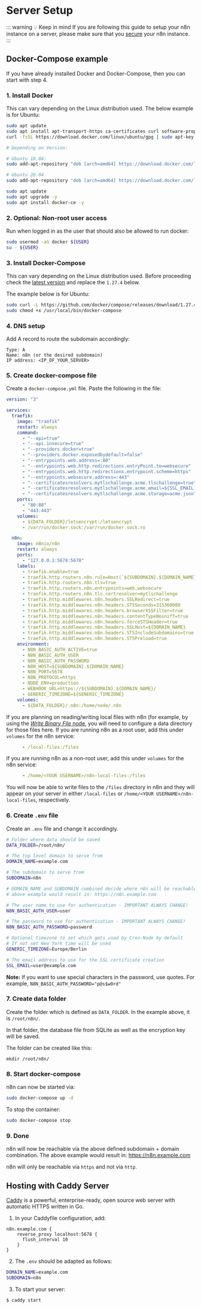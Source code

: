 # Server Setup

::: warning 💡 Keep in mind
If you are following this guide to setup your n8n instance on a server, please make sure that you [secure](../../key-concepts/README.md#security) your n8n instance.
:::

## Docker-Compose example

If you have already installed Docker and Docker-Compose, then you can start with step 4.

### 1. Install Docker

This can vary depending on the Linux distribution used. The below example is for Ubuntu:

```bash
sudo apt update
sudo apt install apt-transport-https ca-certificates curl software-properties-common -y
curl -fsSL https://download.docker.com/linux/ubuntu/gpg | sudo apt-key add -

# Depending on Version:

# Ubuntu 18.04:
sudo add-apt-repository "deb [arch=amd64] https://download.docker.com/linux/ubuntu bionic stable"

# Ubuntu 20.04
sudo add-apt-repository "deb [arch=amd64] https://download.docker.com/linux/ubuntu focal stable"

sudo apt update
sudo apt upgrade -y
sudo apt install docker-ce -y
```

### 2. Optional: Non-root user access

Run when logged in as the user that should also be allowed to run docker:

```bash
sudo usermod -aG docker ${USER}
su - ${USER}
```

### 3. Install Docker-Compose

This can vary depending on the Linux distribution used. Before proceeding check the [latest version](https://github.com/docker/compose/releases) and replace the `1.27.4` below.

The example below is for Ubuntu:

```bash
sudo curl -L https://github.com/docker/compose/releases/download/1.27.4/docker-compose-`uname -s`-`uname -m` -o /usr/local/bin/docker-compose
sudo chmod +x /usr/local/bin/docker-compose
```

### 4. DNS setup 

Add A record to route the subdomain accordingly:

```
Type: A
Name: n8n (or the desired subdomain)
IP address: <IP_OF_YOUR_SERVER>
```

### 5. Create docker-compose file

Create a `docker-compose.yml` file. Paste the following in the file:

```yaml
version: "3"

services:
  traefik:
    image: "traefik"
    restart: always
    command:
      - "--api=true"
      - "--api.insecure=true"
      - "--providers.docker=true"
      - "--providers.docker.exposedbydefault=false"
      - "--entrypoints.web.address=:80"
      - "--entrypoints.web.http.redirections.entryPoint.to=websecure"
      - "--entrypoints.web.http.redirections.entrypoint.scheme=https"
      - "--entrypoints.websecure.address=:443"
      - "--certificatesresolvers.mytlschallenge.acme.tlschallenge=true"
      - "--certificatesresolvers.mytlschallenge.acme.email=${SSL_EMAIL}"
      - "--certificatesresolvers.mytlschallenge.acme.storage=acme.json"
    ports:
      - "80:80"
      - "443:443"
    volumes:
      - ${DATA_FOLDER}/letsencrypt:/letsencrypt
      - /var/run/docker.sock:/var/run/docker.sock:ro

  n8n:
    image: n8nio/n8n
    restart: always
    ports:
      - "127.0.0.1:5678:5678"
    labels:
      - traefik.enable=true
      - traefik.http.routers.n8n.rule=Host(`${SUBDOMAIN}.${DOMAIN_NAME}`)
      - traefik.http.routers.n8n.tls=true
      - traefik.http.routers.n8n.entrypoints=web,websecure
      - traefik.http.routers.n8n.tls.certresolver=mytlschallenge
      - traefik.http.middlewares.n8n.headers.SSLRedirect=true
      - traefik.http.middlewares.n8n.headers.STSSeconds=315360000
      - traefik.http.middlewares.n8n.headers.browserXSSFilter=true
      - traefik.http.middlewares.n8n.headers.contentTypeNosniff=true
      - traefik.http.middlewares.n8n.headers.forceSTSHeader=true
      - traefik.http.middlewares.n8n.headers.SSLHost=${DOMAIN_NAME}
      - traefik.http.middlewares.n8n.headers.STSIncludeSubdomains=true
      - traefik.http.middlewares.n8n.headers.STSPreload=true
    environment:
      - N8N_BASIC_AUTH_ACTIVE=true
      - N8N_BASIC_AUTH_USER
      - N8N_BASIC_AUTH_PASSWORD
      - N8N_HOST=${SUBDOMAIN}.${DOMAIN_NAME}
      - N8N_PORT=5678
      - N8N_PROTOCOL=https
      - NODE_ENV=production
      - WEBHOOK_URL=https://${SUBDOMAIN}.${DOMAIN_NAME}/
      - GENERIC_TIMEZONE=${GENERIC_TIMEZONE}
    volumes:
      - ${DATA_FOLDER}/.n8n:/home/node/.n8n
```

If you are planning on reading/writing local files with n8n (for example, by using the [*Write Binary File* node](../../nodes/nodes-library/core-nodes/WriteBinaryFile/README.md), you will need to configure a data directory for those files here. If you are running n8n as a root user, add this under `volumes` for the n8n service:

```yaml
      - /local-files:/files
```

If you are running n8n as a non-root user, add this under `volumes` for the n8n service:

```yaml
      - /home/<YOUR USERNAME>/n8n-local-files:/files
```

You will now be able to write files to the `/files` directory in n8n and they will appear on your server in either `/local-files` or `/home/<YOUR USERNAME>/n8n-local-files`, respectively.

### 6. Create `.env` file

Create an `.env` file and change it accordingly.

```bash
# Folder where data should be saved
DATA_FOLDER=/root/n8n/

# The top level domain to serve from
DOMAIN_NAME=example.com

# The subdomain to serve from
SUBDOMAIN=n8n

# DOMAIN_NAME and SUBDOMAIN combined decide where n8n will be reachable from
# above example would result in: https://n8n.example.com

# The user name to use for authentication - IMPORTANT ALWAYS CHANGE!
N8N_BASIC_AUTH_USER=user

# The password to use for authentication - IMPORTANT ALWAYS CHANGE!
N8N_BASIC_AUTH_PASSWORD=password

# Optional timezone to set which gets used by Cron-Node by default
# If not set New York time will be used
GENERIC_TIMEZONE=Europe/Berlin

# The email address to use for the SSL certificate creation
SSL_EMAIL=user@example.com
```

**Note:** If you want to use special characters in the password, use quotes. For example, `N8N_BASIC_AUTH_PASSWORD="p@s$w0rd"`

### 7. Create data folder

Create the folder which is defined as `DATA_FOLDER`. In the example
above, it is `/root/n8n/`.

In that folder, the database file from SQLite as well as the encryption key will be saved.

The folder can be created like this:

```
mkdir /root/n8n/
```

### 8. Start docker-compose

n8n can now be started via:

```bash
sudo docker-compose up -d
```

To stop the container:

```bash
sudo docker-compose stop
```

### 9. Done

n8n will now be reachable via the above defined subdomain + domain combination.
The above example would result in: https://n8n.example.com

n8n will only be reachable via `https` and not via `http`.

## Hosting with Caddy Server

[Caddy](https://caddyserver.com) is a powerful, enterprise-ready, open source web server with automatic HTTPS written in Go. 

1. In your Caddyfile configuration, add:

```
n8n.example.com {
    reverse_proxy localhost:5678 {
      flush_interval 10
    }
}
```

2. The `.env` should be adapted as follows:

```bash
DOMAIN_NAME=example.com
SUBDOMAIN=n8n
```

3. To start your server:

```bash
$ caddy start
```
